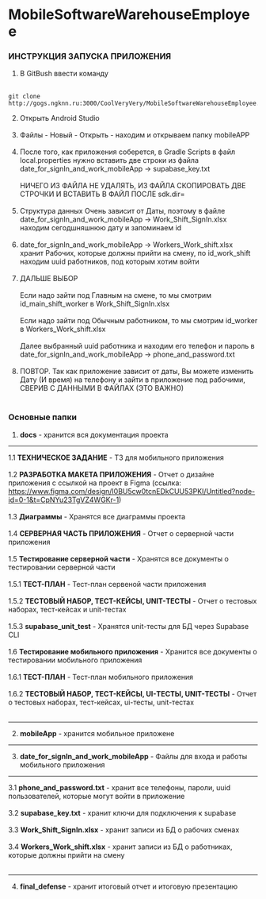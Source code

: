 # MobileSoftwareWarehouseEmployee
### ИНСТРУКЦИЯ ЗАПУСКА ПРИЛОЖЕНИЯ

1. В GitBush ввести команду <br /> <br />
```
git clone http://gogs.ngknn.ru:3000/CoolVeryVery/MobileSoftwareWarehouseEmployee.git
```  
2. Открыть Android Studio <br /> <br />
3. Файлы - Новый - Открыть - находим и открываем папку mobileAPP <br /> <br />
4. После того, как приложения соберется, в Gradle Scripts в файл local.properties нужно вставить две строки из файла date_for_signIn_and_work_mobileApp -> supabase_key.txt <br /> <br />
НИЧЕГО ИЗ ФАЙЛА НЕ УДАЛЯТЬ, ИЗ ФАЙЛА СКОПИРОВАТЬ ДВЕ СТРОЧКИ И ВСТАВИТЬ В ФАЙЛ ПОСЛЕ sdk.dir=<br /> <br />
5. Структура данных Очень зависит от Даты, поэтому в файле date_for_signIn_and_work_mobileApp -> Work_Shift_SignIn.xlsx находим сегодшняшнюю дату и запоминаем id <br /> <br />
6. date_for_signIn_and_work_mobileApp -> Workers_Work_shift.xlsx хранит Рабочих, которые должны прийти на смену, по id_work_shift находим uuid работников, под которым хотим войти <br /> <br />
7. ДАЛЬШЕ ВЫБОР <br /> <br />
Если надо зайти под Главным на смене, то мы смотрим id_main_shift_worker в Work_Shift_SignIn.xlsx <br /> <br />
Если надо зайти под Обычным работником, то мы смотрим id_worker в Workers_Work_shift.xlsx <br /> <br />
Далее выбранный uuid работника и находим его телефон и пароль в date_for_signIn_and_work_mobileApp -> phone_and_password.txt<br /> <br />
8. ПОВТОР. Так как приложение зависит от даты, Вы можете изменить Дату (И время) на телефону и зайти в приложение под рабочими, СВЕРИВ С ДАННЫМИ В ФАЙЛАХ (ЭТО ВАЖНО)<br /> <br />

### Основные папки

1. **docs** - хранится вся документация проекта


-----


1.1 **ТЕХНИЧЕСКОЕ ЗАДАНИЕ** - ТЗ для мобильного приложения <br /> <br />
1.2 **РАЗРАБОТКА МАКЕТА ПРИЛОЖЕНИЯ** - Отчет о дизайне приложения с ссылкой на проект в Figma (ссылка: https://www.figma.com/design/I0BU5cw0tcnEDkCUU53PKI/Untitled?node-id=0-1&t=CpNYu23TgVZ4WGKr-1) <br /> <br />
1.3 **Диаграммы** - Хранятся все диаграммы проекта <br /> <br />
1.4 **СЕРВЕРНАЯ ЧАСТЬ ПРИЛОЖЕНИЯ** - Отчет о серверной части приложения <br /> <br />
1.5 **Тестирование серверной части** - Хранятся все документы о тестировании серверной части <br /> <br />
1.5.1 **ТЕСТ-ПЛАН** - Тест-план сервеной части приложения <br /> <br />
1.5.2 **ТЕСТОВЫЙ НАБОР, ТЕСТ-КЕЙСЫ, UNIT-ТЕСТЫ** - Отчет о тестовых наборах, тест-кейсах и unit-тестах<br /> <br />
1.5.3 **supabase_unit_test** - Хранятся unit-тесты для БД через Supabase CLI <br /> <br />
1.6 **Тестирование мобильного приложения** - Хранится все документы о тестировании мобильного приложения<br /> <br />
1.6.1 **ТЕСТ-ПЛАН** - Тест-план мобильного приложения <br /> <br />
1.6.2 **ТЕСТОВЫЙ НАБОР, ТЕСТ-КЕЙСЫ, UI-ТЕСТЫ, UNIT-ТЕСТЫ** - Отчет о тестовых наборах, тест-кейсах, ui-тесты, unit-тестах<br /> <br />


-----


2. **mobileApp** - хранится мобильное приложене 


-----


3. **date_for_signIn_and_work_mobileApp** - Файлы для входа и работы мобильного приложения


-----


3.1 **phone_and_password.txt** - хранит все телефоны, пароли, uuid пользователей, которые могут войти в приложение <br /> <br />
3.2 **supabase_key.txt** - хранит ключи для подключения к supabase <br /> <br />
3.3 **Work_Shift_SignIn.xlsx** - хранит записи из БД о рабочих сменах <br /> <br />
3.4 **Workers_Work_shift.xlsx** - хранит записи из БД о работниках, которые должны прийти на смену <br /> <br />


-----


4. **final_defense** - хранит итоговый отчет и итоговую презентацию